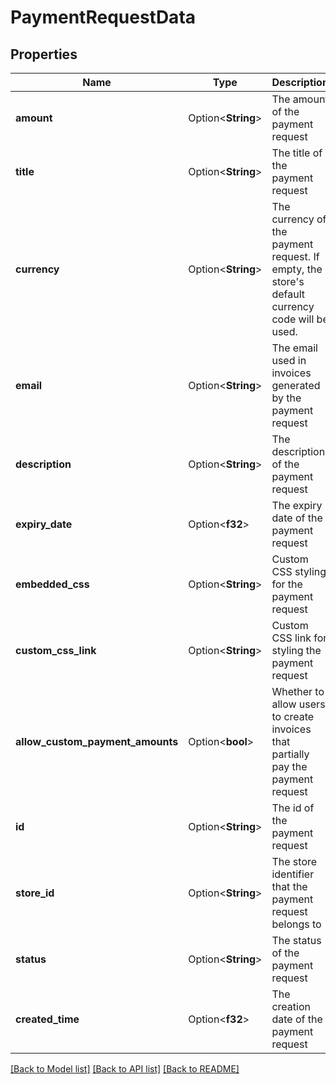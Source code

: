 # PaymentRequestData

## Properties

Name | Type | Description | Notes
------------ | ------------- | ------------- | -------------
**amount** | Option<**String**> | The amount of the payment request | [optional]
**title** | Option<**String**> | The title of the payment request | [optional]
**currency** | Option<**String**> | The currency of the payment request. If empty, the store's default currency code will be used. | [optional]
**email** | Option<**String**> | The email used in invoices generated by the payment request | [optional]
**description** | Option<**String**> | The description of the payment request | [optional]
**expiry_date** | Option<**f32**> | The expiry date of the payment request | [optional]
**embedded_css** | Option<**String**> | Custom CSS styling for the payment request | [optional]
**custom_css_link** | Option<**String**> | Custom CSS link for styling the payment request | [optional]
**allow_custom_payment_amounts** | Option<**bool**> | Whether to allow users to create invoices that partially pay the payment request  | [optional]
**id** | Option<**String**> | The id of the payment request | [optional]
**store_id** | Option<**String**> | The store identifier that the payment request belongs to | [optional]
**status** | Option<**String**> | The status of the payment request | [optional]
**created_time** | Option<**f32**> | The creation date of the payment request | [optional]

[[Back to Model list]](../README.md#documentation-for-models) [[Back to API list]](../README.md#documentation-for-api-endpoints) [[Back to README]](../README.md)


